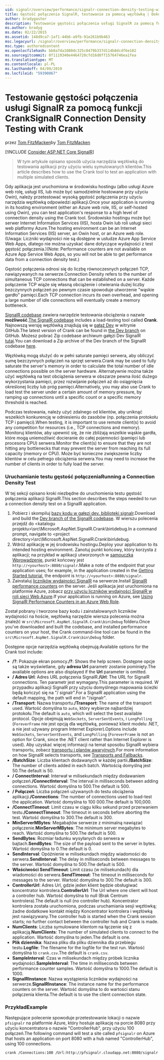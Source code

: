 ```yaml
---
uid: signalr/overview/performance/signalr-connection-density-testing-with-crank
title: Gęstość połączenia SignalR, testowanie za pomocą węzłówką | Dokumentacja firmy Microsoft
author: bradygaster
description: Testowanie gęstości połączenia usługi SignalR za pomocą funkcji Crank
ms.author: bradyg
ms.date: 02/22/2015
ms.assetid: 148d9ca7-1af1-44b6-a9fb-91e261b9b463
msc.legacyurl: /signalr/overview/performance/signalr-connection-density-testing-with-crank
msc.type: authoredcontent
ms.openlocfilehash: bb8a7da1080dc325c0479b337d114b8dcdf6e102
ms.sourcegitcommit: 0f1119340e4464720cfd16d0ff15764746ea1fea
ms.translationtype: MT
ms.contentlocale: pl-PL
ms.lasthandoff: 04/09/2019
ms.locfileid: "59390067"
---
```

# <a name="signalr-connection-density-testing-with-crank"></a><span data-ttu-id="143b5-103">Testowanie gęstości połączenia usługi SignalR za pomocą funkcji Crank</span><span class="sxs-lookup"><span data-stu-id="143b5-103">SignalR Connection Density Testing with Crank</span></span>

<span data-ttu-id="143b5-104">przez [Tom FitzMacken](https://github.com/tfitzmac)</span><span class="sxs-lookup"><span data-stu-id="143b5-104">by [Tom FitzMacken](https://github.com/tfitzmac)</span></span>

[!INCLUDE [Consider ASP.NET Core SignalR](~/includes/signalr/signalr-version-disambiguation.md)]

> <span data-ttu-id="143b5-105">W tym artykule opisano sposób użycia narzędzia węzłówką do testowania aplikacji przy użyciu wielu symulowanych klientów.</span><span class="sxs-lookup"><span data-stu-id="143b5-105">This article describes how to use the Crank tool to test an application with multiple simulated clients.</span></span>


<span data-ttu-id="143b5-106">Gdy aplikacja jest uruchomiona w środowisku hostingu (albo usługi Azure web rolę, usługi IIS, lub może być samodzielnie hostowane przy użyciu Owin), należy przetestować wysoką gęstość połączenia przy użyciu narzędzia węzłówką odpowiedzi aplikacji.</span><span class="sxs-lookup"><span data-stu-id="143b5-106">Once your application is running in its hosting environment (either an Azure web role, IIS, or self-hosted using Owin), you can test application's response to a high level of connection density using the Crank tool.</span></span> <span data-ttu-id="143b5-107">Środowisko hostingu może być serwer Internet Information Services (IIS), hosta Owin lub roli usługi sieci web platformy Azure.</span><span class="sxs-lookup"><span data-stu-id="143b5-107">The hosting environment can be an Internet Information Services (IIS) server, an Owin host, or an Azure web role.</span></span> <span data-ttu-id="143b5-108">(Uwaga: Liczniki wydajności nie są dostępne w usłudze Azure App Service Web Apps, dlatego nie można uzyskać dane dotyczące wydajności z test gęstość połączenia.)</span><span class="sxs-lookup"><span data-stu-id="143b5-108">(Note: Performance counters are not available on Azure App Service Web Apps, so you will not be able to get performance data from a connection density test.)</span></span>

<span data-ttu-id="143b5-109">Gęstość połączenia odnosi się do liczbę równoczesnych połączeń TCP, nawiązywanych na serwerze.</span><span class="sxs-lookup"><span data-stu-id="143b5-109">Connection Density refers to the number of simultaneous TCP connections that can be established on a server.</span></span> <span data-ttu-id="143b5-110">Każde połączenie TCP wiąże się własną obciążenie i otwierania dużej liczby bezczynnych połączeń po pewnym czasie spowoduje utworzenie "wąskie gardło" pamięci.</span><span class="sxs-lookup"><span data-stu-id="143b5-110">Each TCP connection incurs its own overhead, and opening a large number of idle connections will eventually create a memory bottleneck.</span></span>

<span data-ttu-id="143b5-111">[SignalR codebase](https://github.com/signalr/signalr) zawiera narzędzie testowania obciążenia o nazwie **możliwość**.</span><span class="sxs-lookup"><span data-stu-id="143b5-111">[The SignalR codebase](https://github.com/signalr/signalr) includes a load-testing tool called **Crank**.</span></span> <span data-ttu-id="143b5-112">Najnowszą wersję węzłówką znajdują się w [gałąź Dev](https://github.com/SignalR/signalr/tree/dev) w witrynie GitHub.</span><span class="sxs-lookup"><span data-stu-id="143b5-112">The latest version of Crank can be found in [the Dev branch](https://github.com/SignalR/signalr/tree/dev) on GitHub.</span></span> <span data-ttu-id="143b5-113">Możesz pobrać Zip codebase archiwum gałęzi Dev SignalR [tutaj](https://github.com/SignalR/SignalR/archive/dev.zip).</span><span class="sxs-lookup"><span data-stu-id="143b5-113">You can download a Zip archive of the Dev branch of the SignalR codebase [here](https://github.com/SignalR/SignalR/archive/dev.zip).</span></span>

<span data-ttu-id="143b5-114">Węzłówką mogą służyć do w pełni saturate pamięci serwera, aby obliczyć sumę bezczynnych połączeń na sprzęt serwera.</span><span class="sxs-lookup"><span data-stu-id="143b5-114">Crank may be used to fully saturate the server's memory in order to calculate the total number of idle connections possible on the server hardware.</span></span> <span data-ttu-id="143b5-115">Alternatywnie można także użyć węzłówką na test obciążenia serwera w obszarze pewna ilość dużego wykorzystania pamięci, przez rozwijanie połączeń aż do osiągnięcia określonej liczby lub próg pamięci.</span><span class="sxs-lookup"><span data-stu-id="143b5-115">Alternatively, you may also use Crank to load test the server under a certain amount of memory pressure, by ramping up connections until a specific count or a specific memory threshold is reached.</span></span>

<span data-ttu-id="143b5-116">Podczas testowania, należy użyć zdalnego od klientów, aby uniknąć wszelkich konkurencję w odniesieniu do zasobów (np. połączenia protokołu TCP i pamięci).</span><span class="sxs-lookup"><span data-stu-id="143b5-116">When testing, it is important to use remote client(s) to avoid any competition for resources (i.e., TCP connections and memory).</span></span> <span data-ttu-id="143b5-117">Monitoruj klientów, aby upewnić się, że nie zbliżają wszelkie wąskie gardła, które mogą uniemożliwić docieranie do całej pojemności (pamięci lub procesora CPU) serwera.</span><span class="sxs-lookup"><span data-stu-id="143b5-117">Monitor the client(s) to ensure that they are not hitting any bottlenecks that may prevent the server from reaching its full capacity (memory or CPU).</span></span> <span data-ttu-id="143b5-118">Może być konieczne zwiększenie liczby klientów w celu pełnego obciążenia serwera.</span><span class="sxs-lookup"><span data-stu-id="143b5-118">You may need to increase the number of clients in order to fully load the server.</span></span>

### <a name="running-a-connection-density-test"></a><span data-ttu-id="143b5-119">Uruchamianie testu gęstość połączenia</span><span class="sxs-lookup"><span data-stu-id="143b5-119">Running a Connection Density Test</span></span>

<span data-ttu-id="143b5-120">W tej sekcji opisano kroki niezbędne do uruchomienia testu gęstość połączenia aplikacji SignalR.</span><span class="sxs-lookup"><span data-stu-id="143b5-120">This section describes the steps needed to run a connection density test on a SignalR application.</span></span>

1. <span data-ttu-id="143b5-121">Pobierz i skompiluj [bazy kodu w gałęzi dev. biblioteki signalr](https://github.com/SignalR/SignalR/archive/dev.zip).</span><span class="sxs-lookup"><span data-stu-id="143b5-121">Download and build the [Dev branch of the SignalR codebase](https://github.com/SignalR/SignalR/archive/dev.zip).</span></span> <span data-ttu-id="143b5-122">W wierszu polecenia przejdź do &lt;katalogu projektu&gt;\src\Microsoft.AspNet.SignalR.Crank\bin\debug.</span><span class="sxs-lookup"><span data-stu-id="143b5-122">In a command prompt, navigate to &lt;project directory&gt;\src\Microsoft.AspNet.SignalR.Crank\bin\debug.</span></span>
2. <span data-ttu-id="143b5-123">Wdróż aplikację w jej środowisku hostingu.</span><span class="sxs-lookup"><span data-stu-id="143b5-123">Deploy your application to its intended hosting environment.</span></span> <span data-ttu-id="143b5-124">Zanotuj punkt końcowy, który korzysta z aplikacji; na przykład w aplikacji utworzonych w [samouczka Wprowadzenie](../getting-started/tutorial-getting-started-with-signalr.md), punkt końcowy jest `http://<yourhost>:8080/signalr`.</span><span class="sxs-lookup"><span data-stu-id="143b5-124">Make a note of the endpoint that your application uses; for example, in the application created in the [Getting Started tutorial](../getting-started/tutorial-getting-started-with-signalr.md), the endpoint is `http://<yourhost>:8080/signalr`.</span></span>
3. <span data-ttu-id="143b5-125">Zainstaluj [liczników wydajności SignalR](signalr-performance.md#perfcounters) na serwerze.</span><span class="sxs-lookup"><span data-stu-id="143b5-125">Install [SignalR performance counters](signalr-performance.md#perfcounters) on the server.</span></span> <span data-ttu-id="143b5-126">Jeśli aplikacja jest uruchomiona na platformie Azure, zobacz [przy użyciu liczników wydajności SignalR w roli sieci Web Azure](using-signalr-performance-counters-in-an-azure-web-role.md).</span><span class="sxs-lookup"><span data-stu-id="143b5-126">If your application is running on Azure, see [Using SignalR Performance Counters in an Azure Web Role](using-signalr-performance-counters-in-an-azure-web-role.md).</span></span>

<span data-ttu-id="143b5-127">Został pobrany i tworzone bazy kodu i zainstalowanych liczników wydajności na hoście, węzłówką narzędzie wiersza polecenia można znaleźć w `src\Microsoft.AspNet.SignalR.Crank\bin\Debug` folderu.</span><span class="sxs-lookup"><span data-stu-id="143b5-127">Once you've downloaded and built the codebase, and installed performance counters on your host, the Crank command-line tool can be found in the `src\Microsoft.AspNet.SignalR.Crank\bin\Debug` folder.</span></span>

<span data-ttu-id="143b5-128">Dostępne opcje narzędzia węzłówką obejmują:</span><span class="sxs-lookup"><span data-stu-id="143b5-128">Available options for the Crank tool include:</span></span>

- <span data-ttu-id="143b5-129">**/?**: Pokazuje ekran pomocy.</span><span class="sxs-lookup"><span data-stu-id="143b5-129">**/?**: Shows the help screen.</span></span> <span data-ttu-id="143b5-130">Dostępne opcje są także wyświetlane, gdy **adresu Url** parametr zostanie pominięty.</span><span class="sxs-lookup"><span data-stu-id="143b5-130">The available options are also displayed if the **Url** parameter is omitted.</span></span>
- <span data-ttu-id="143b5-131">**/ Adres Url**: Adres URL połączenia SignalR.</span><span class="sxs-lookup"><span data-stu-id="143b5-131">**/Url**: The URL for SignalR connections.</span></span> <span data-ttu-id="143b5-132">Ten parametr jest wymagany.</span><span class="sxs-lookup"><span data-stu-id="143b5-132">This parameter is required.</span></span> <span data-ttu-id="143b5-133">W przypadku aplikacji SignalR przy użyciu domyślnego mapowania ścieżki będą kończyć się na "/ signalr".</span><span class="sxs-lookup"><span data-stu-id="143b5-133">For a SignalR application using the default mapping, the path will end in "/signalr".</span></span>
- <span data-ttu-id="143b5-134">**/Transport**: Nazwa transportu.</span><span class="sxs-lookup"><span data-stu-id="143b5-134">**/Transport**: The name of the transport used.</span></span> <span data-ttu-id="143b5-135">Wartość domyślna to `auto`, który wybierze najbardziej protokołu.</span><span class="sxs-lookup"><span data-stu-id="143b5-135">The default is `auto`, which will select the best available protocol.</span></span> <span data-ttu-id="143b5-136">Opcje obejmują `WebSockets`, `ServerSentEvents`, i `LongPolling` (`ForeverFrame` nie jest opcją dla węzłówką, ponieważ klient modelu .NET, a nie jest używany program Internet Explorer).</span><span class="sxs-lookup"><span data-stu-id="143b5-136">Options include `WebSockets`, `ServerSentEvents`, and `LongPolling` (`ForeverFrame` is not an option for Crank, since the .NET client rather than Internet Explorer is used).</span></span> <span data-ttu-id="143b5-137">Aby uzyskać więcej informacji na temat sposobu SignalR wybiera transportu, zobacz [transportu i planów awaryjnych](../getting-started/introduction-to-signalr.md#transports).</span><span class="sxs-lookup"><span data-stu-id="143b5-137">For more information on how SignalR selects transports, see [Transports and Fallbacks](../getting-started/introduction-to-signalr.md#transports).</span></span>
- <span data-ttu-id="143b5-138">**/BatchSize**: Liczba klientach dodawanych w każdej partii.</span><span class="sxs-lookup"><span data-stu-id="143b5-138">**/BatchSize**: The number of clients added in each batch.</span></span> <span data-ttu-id="143b5-139">Wartością domyślną jest 50.</span><span class="sxs-lookup"><span data-stu-id="143b5-139">The default is 50.</span></span>
- <span data-ttu-id="143b5-140">**/ ConnectInterval**: Interwał w milisekundach między dodawaniem połączeń.</span><span class="sxs-lookup"><span data-stu-id="143b5-140">**/ConnectInterval**: The interval in milliseconds between adding connections.</span></span> <span data-ttu-id="143b5-141">Wartość domyślna to 500.</span><span class="sxs-lookup"><span data-stu-id="143b5-141">The default is 500.</span></span>
- <span data-ttu-id="143b5-142">**/ Połączeń**: Liczba połączeń używanych do testu obciążenia aplikacji.</span><span class="sxs-lookup"><span data-stu-id="143b5-142">**/Connections**: The number of connections used to load-test the application.</span></span> <span data-ttu-id="143b5-143">Wartość domyślna to 100 000.</span><span class="sxs-lookup"><span data-stu-id="143b5-143">The default is 100,000.</span></span>
- <span data-ttu-id="143b5-144">**/ConnectTimeout**: Limit czasu w ciągu kilku sekund przed przerwaniem testu.</span><span class="sxs-lookup"><span data-stu-id="143b5-144">**/ConnectTimeout**: The timeout in seconds before aborting the test.</span></span> <span data-ttu-id="143b5-145">Wartość domyślna to 300.</span><span class="sxs-lookup"><span data-stu-id="143b5-145">The default is 300.</span></span>
- <span data-ttu-id="143b5-146">**MinServerMBytes**: Megabajtów serwerze z minimalną nawiązać połączenie.</span><span class="sxs-lookup"><span data-stu-id="143b5-146">**MinServerMBytes**: The minimum server megabytes to reach.</span></span> <span data-ttu-id="143b5-147">Wartość domyślna to 500.</span><span class="sxs-lookup"><span data-stu-id="143b5-147">The default is 500.</span></span>
- <span data-ttu-id="143b5-148">**SendBytes**: Rozmiar ładunku wysyłanych do serwera w bajtach.</span><span class="sxs-lookup"><span data-stu-id="143b5-148">**SendBytes**: The size of the payload sent to the server in bytes.</span></span> <span data-ttu-id="143b5-149">Wartość domyślna to 0.</span><span class="sxs-lookup"><span data-stu-id="143b5-149">The default is 0.</span></span>
- <span data-ttu-id="143b5-150">**SendInterval**: Opóźnienie w milisekundach między wiadomości do serwera.</span><span class="sxs-lookup"><span data-stu-id="143b5-150">**SendInterval**: The delay in milliseconds between messages to the server.</span></span> <span data-ttu-id="143b5-151">Wartość domyślna to 500.</span><span class="sxs-lookup"><span data-stu-id="143b5-151">The default is 500.</span></span>
- <span data-ttu-id="143b5-152">**Właściwości SendTimeout**: Limit czasu (w milisekundach) dla wiadomości do serwera.</span><span class="sxs-lookup"><span data-stu-id="143b5-152">**SendTimeout**: The timeout in milliseconds for messages to the server.</span></span> <span data-ttu-id="143b5-153">Wartość domyślna to 300.</span><span class="sxs-lookup"><span data-stu-id="143b5-153">The default is 300.</span></span>
- <span data-ttu-id="143b5-154">**ControllerUrl**: Adres Url, gdzie jeden klient będzie obsługiwać koncentrator kontrolera.</span><span class="sxs-lookup"><span data-stu-id="143b5-154">**ControllerUrl**: The Url where one client will host a controller hub.</span></span> <span data-ttu-id="143b5-155">Wartość domyślna to null (Brak Centrum kontrolera).</span><span class="sxs-lookup"><span data-stu-id="143b5-155">The default is null (no controller hub).</span></span> <span data-ttu-id="143b5-156">Koncentrator kontrolera została uruchomiona, podczas uruchamiania sesji węzłówką; żadne dodatkowe kontakt między Koncentrator kontrolera i węzłówką jest nawiązywany.</span><span class="sxs-lookup"><span data-stu-id="143b5-156">The controller hub is started when the Crank session starts; no further contact between the controller hub and Crank is made.</span></span>
- <span data-ttu-id="143b5-157">**NumClients**: Liczba symulowane klientom na łączenie się z aplikacją.</span><span class="sxs-lookup"><span data-stu-id="143b5-157">**NumClients**: The number of simulated clients to connect to the application.</span></span> <span data-ttu-id="143b5-158">Wartość domyślna to jeden.</span><span class="sxs-lookup"><span data-stu-id="143b5-158">The default is one.</span></span>
- <span data-ttu-id="143b5-159">**Plik dziennika**: Nazwa pliku dla pliku dziennika dla przebiegu testu.</span><span class="sxs-lookup"><span data-stu-id="143b5-159">**Logfile**: The filename for the logfile for the test run.</span></span> <span data-ttu-id="143b5-160">Wartość domyślna to `crank.csv`.</span><span class="sxs-lookup"><span data-stu-id="143b5-160">The default is `crank.csv`.</span></span>
- <span data-ttu-id="143b5-161">**SampleInterval**: Czas w milisekundach między próbek licznika wydajności.</span><span class="sxs-lookup"><span data-stu-id="143b5-161">**SampleInterval**: The time in milliseconds between performance counter samples.</span></span> <span data-ttu-id="143b5-162">Wartość domyślna to 1000.</span><span class="sxs-lookup"><span data-stu-id="143b5-162">The default is 1000.</span></span>
- <span data-ttu-id="143b5-163">**SignalRInstance**: Nazwa wystąpienia liczników wydajności na serwerze.</span><span class="sxs-lookup"><span data-stu-id="143b5-163">**SignalRInstance**: The instance name for the performance counters on the server.</span></span> <span data-ttu-id="143b5-164">Wartość domyślna to do wartości stanu połączenia klienta.</span><span class="sxs-lookup"><span data-stu-id="143b5-164">The default is to use the client connection state.</span></span>

### <a name="example"></a><span data-ttu-id="143b5-165">Przykład</span><span class="sxs-lookup"><span data-stu-id="143b5-165">Example</span></span>

<span data-ttu-id="143b5-166">Następujące polecenie spowoduje przetestowanie lokacji o nazwie `pfsignalr` na platformie Azure, który hostuje aplikację na porcie 8080 przy użyciu koncentratora o nazwie "ControllerHub", przy użyciu 100 połączeń.</span><span class="sxs-lookup"><span data-stu-id="143b5-166">The following command will test a site called `pfsignalr` on Azure that hosts an application on port 8080 with a hub named "ControllerHub", using 100 connections.</span></span>

`crank /Connections:100 /Url:http://pfsignalr.cloudapp.net:8080/signalr`
